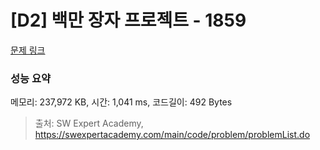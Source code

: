 # [D2] 백만 장자 프로젝트 - 1859 

[문제 링크](https://swexpertacademy.com/main/code/problem/problemDetail.do?contestProbId=AV5LrsUaDxcDFAXc) 

### 성능 요약

메모리: 237,972 KB, 시간: 1,041 ms, 코드길이: 492 Bytes



> 출처: SW Expert Academy, https://swexpertacademy.com/main/code/problem/problemList.do